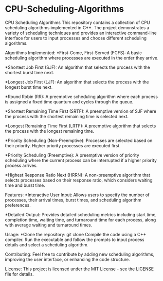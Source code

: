 # CPU-Scheduling-Algorithms
CPU Scheduling Algorithms
This repository contains a collection of CPU scheduling algorithms implemented in C++. The project demonstrates a variety of scheduling techniques and provides an interactive command-line interface for users to input processes and choose different scheduling algorithms.

Algorithms Implemented:
*First-Come, First-Served (FCFS): A basic scheduling algorithm where processes are executed in the order they arrive.

*Shortest Job First (SJF): An algorithm that selects the process with the shortest burst time next.

*Longest Job First (LJF): An algorithm that selects the process with the longest burst time next.

*Round Robin (RR): A preemptive scheduling algorithm where each process is assigned a fixed time quantum and cycles through the queue.

*Shortest Remaining Time First (SRTF): A preemptive version of SJF where the process with the shortest remaining time is selected next.

*Longest Remaining Time First (LRTF): A preemptive algorithm that selects the process with the longest remaining time.

*Priority Scheduling (Non-Preemptive): Processes are selected based on their priority. Higher priority processes are executed first.

*Priority Scheduling (Preemptive): A preemptive version of priority scheduling where the current process can be interrupted if a higher priority process arrives.

*Highest Response Ratio Next (HRRN): A non-preemptive algorithm that selects processes based on their response ratio, which considers waiting time and burst time.



Features:
*Interactive User Input: Allows users to specify the number of processes, their arrival times, burst times, and scheduling algorithm preferences.

*Detailed Output: Provides detailed scheduling metrics including start time, completion time, waiting time, and turnaround time for each process, along with average waiting and turnaround times.


Usage:
*Clone the repository: git clone <repository-url>
Compile the code using a C++ compiler.
Run the executable and follow the prompts to input process details and select a scheduling algorithm.


Contributing:
Feel free to contribute by adding new scheduling algorithms, improving the user interface, or enhancing the code structure.

License:
This project is licensed under the MIT License - see the LICENSE file for details.
